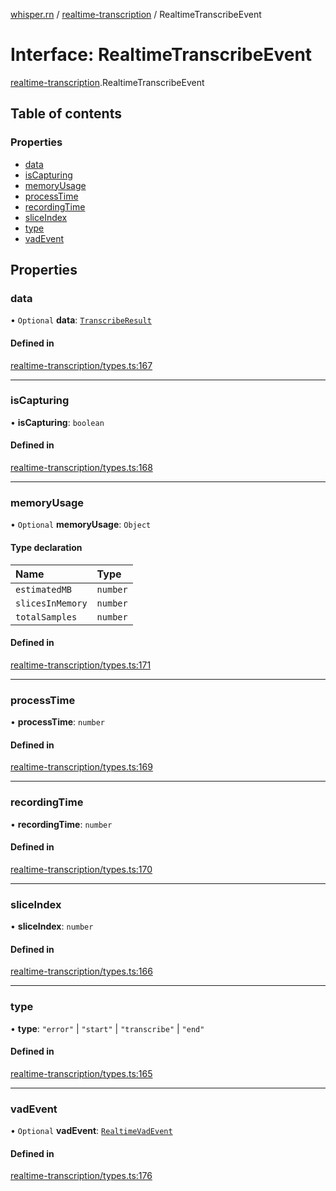 [whisper.rn](../README.md) / [realtime-transcription](../modules/realtime_transcription.md) / RealtimeTranscribeEvent

# Interface: RealtimeTranscribeEvent

[realtime-transcription](../modules/realtime_transcription.md).RealtimeTranscribeEvent

## Table of contents

### Properties

- [data](realtime_transcription.RealtimeTranscribeEvent.md#data)
- [isCapturing](realtime_transcription.RealtimeTranscribeEvent.md#iscapturing)
- [memoryUsage](realtime_transcription.RealtimeTranscribeEvent.md#memoryusage)
- [processTime](realtime_transcription.RealtimeTranscribeEvent.md#processtime)
- [recordingTime](realtime_transcription.RealtimeTranscribeEvent.md#recordingtime)
- [sliceIndex](realtime_transcription.RealtimeTranscribeEvent.md#sliceindex)
- [type](realtime_transcription.RealtimeTranscribeEvent.md#type)
- [vadEvent](realtime_transcription.RealtimeTranscribeEvent.md#vadevent)

## Properties

### data

• `Optional` **data**: [`TranscribeResult`](../modules/index.md#transcriberesult)

#### Defined in

[realtime-transcription/types.ts:167](https://github.com/mybigday/whisper.rn/blob/0152db5/src/realtime-transcription/types.ts#L167)

___

### isCapturing

• **isCapturing**: `boolean`

#### Defined in

[realtime-transcription/types.ts:168](https://github.com/mybigday/whisper.rn/blob/0152db5/src/realtime-transcription/types.ts#L168)

___

### memoryUsage

• `Optional` **memoryUsage**: `Object`

#### Type declaration

| Name | Type |
| :------ | :------ |
| `estimatedMB` | `number` |
| `slicesInMemory` | `number` |
| `totalSamples` | `number` |

#### Defined in

[realtime-transcription/types.ts:171](https://github.com/mybigday/whisper.rn/blob/0152db5/src/realtime-transcription/types.ts#L171)

___

### processTime

• **processTime**: `number`

#### Defined in

[realtime-transcription/types.ts:169](https://github.com/mybigday/whisper.rn/blob/0152db5/src/realtime-transcription/types.ts#L169)

___

### recordingTime

• **recordingTime**: `number`

#### Defined in

[realtime-transcription/types.ts:170](https://github.com/mybigday/whisper.rn/blob/0152db5/src/realtime-transcription/types.ts#L170)

___

### sliceIndex

• **sliceIndex**: `number`

#### Defined in

[realtime-transcription/types.ts:166](https://github.com/mybigday/whisper.rn/blob/0152db5/src/realtime-transcription/types.ts#L166)

___

### type

• **type**: ``"error"`` \| ``"start"`` \| ``"transcribe"`` \| ``"end"``

#### Defined in

[realtime-transcription/types.ts:165](https://github.com/mybigday/whisper.rn/blob/0152db5/src/realtime-transcription/types.ts#L165)

___

### vadEvent

• `Optional` **vadEvent**: [`RealtimeVadEvent`](realtime_transcription.RealtimeVadEvent.md)

#### Defined in

[realtime-transcription/types.ts:176](https://github.com/mybigday/whisper.rn/blob/0152db5/src/realtime-transcription/types.ts#L176)
